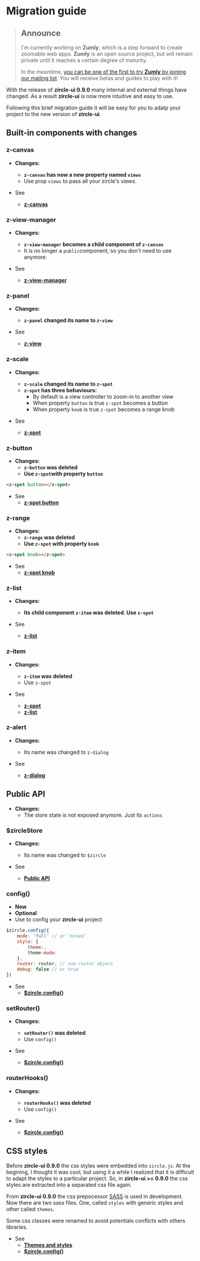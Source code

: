 # Migration guide

> ## Announce
> I'm currently working on **Zumly**, which is a step forward to create zoomable web apps.
> **Zumly** is an open source project, but will remain private until it reaches a certain degree of maturity.
>
> In the meantime, [you can be one of the first to try **Zumly** by joining our mailing list](https://zumly.org). You will receive betas and guides to play with it!


With the release of **zircle-ui 0.9.0** many internal and external things have changed. As a result **zircle-ui** is now more intuitive and easy to use.

Following this brief migration guide it will be easy for you to adatp your project to the new version of **zircle-ui**.

## Built-in components with changes

### z-canvas

- **Changes:**
	- **`z-canvas` has now a new property named `views`**
	- Use prop `views` to pass all your zircle's views.

- See
	- [**z-canvas**](/api/z-canvas.html)

### z-view-manager
- **Changes:**
	- **`z-view-manager` becomes a child component of `z-canvas`**
	- It is no longer a `public`component, so you don't need to use anymore.

- See
	- [**z-view-manager**](/api/z-view-manager.html)

### z-panel
- **Changes:**
	- **`z-panel` changed its name to `z-view`**

- See
	- [**z-view**](/api/z-view.html)

### z-scale
- **Changes:**
	- **`z-scale` changed its name to `z-spot`**
	- **`z-spot` has three behaviours:**
		- By default is a view controller to zoom-in to another view
		- When property `button` is true `z-spot` becomes a button
		- When property `knob` is true `z-spot` becomes a range knob

- See
	- [**z-spot**](/api/z-spot.html)

### z-button
- **Changes:**
	- **`z-button` was deleted**
	- **Use `z-spot`with property `button`**

```html
<z-spot button></z-spot>
```

- See
	- [**z-spot button**](/api/z-spot.html#z-spot-as-button)

### z-range
- **Changes:**
	- **`z-range` was deleted**
	- **Use `z-spot` with property `knob`**

```html
<z-spot knob></z-spot>
```
- See
	- [**z-spot knob**](/api/z-spot.html#z-spot-as-knob)

### z-list
- **Changes:**
	- **Its child component `z-item` was deleted. Use `z-spot`**

- See
	- [**z-list**](/api/z-list.html)

### z-item
- **Changes:**
	- **`z-item` was deleted**
	- Use `z-spot` 

- See
	- [**z-spot**](/api/z-spot.html)
	- [**z-list**](/api/z-list.html)

### z-alert
- **Changes:**
	- Its name was changed to `z-dialog`

- See
	- [**z-dialog**](/api/z-dialog.html)

## Public API
- **Changes:**
	- The store state is not exposed anymore. Just its `actions`

### $zircleStore
- **Changes:**
	- Its name was changed to `$zircle`

- See
	- [**Public API**](/api/public-api.html)

### config()
- **New**
- **Optional**
- Use to config your **zircle-ui** project

```js
$zircle.config({
	mode: 'full' // or 'mixed'
	style: {
		theme:,
		theme-mode:
	},
	router: router, // vue-router object
	debug: false // or true
})
```

- See
	- [**$zircle.config()**](/api/public-api.html#config)

### setRouter() 
- **Changes:**
	- **`setRouter()` was deleted**
	- Use `config()`

- See
	- [**$zircle.config()**](/api/public-api.html#config)

### routerHooks() 
- **Changes:**
	- **`routerHooks()` was deleted**
	- Use `config()`

- See
	- [**$zircle.config()**](/api/public-api.html#config)	

## CSS styles
Before **zircle-ui 0.9.0** the css styles were embedded into `zircle.js`. At the begining, I thought it was cool, but using it a while I realized that it is difficult to adapt the styles to a particular project. So, in **zircle-ui >= 0.9.0** the css styles are extracted into a separated css file again.

From **zircle-ui 0.9.0** the css prepocessor [SASS](http://sass-lang.com/) is used in development. Now there are two sass files. One, called `styles` with generic styles and other called `themes`. 

Some css classes were renamed to avoid potentials conflicts with others libraries.

- See
	- [**Themes and styles**](/guide/themes-styles-and-colors.html) 
	- [**$zircle.config()**](/api/public-api.html#config)


